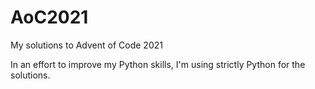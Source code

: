 # AoC2021
 My solutions to Advent of Code 2021
 
 In an effort to improve my Python skills, I'm using strictly Python for the solutions.
